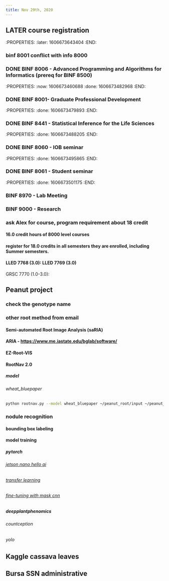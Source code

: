 ```yaml
---
title: Nov 29th, 2020
---
```


## LATER course registration
:PROPERTIES:
:later: 1606673643404
:END:
### binf 8001 conflict with info 8000
### DONE BINF 8006 - Advanced Programming and Algorithms for Informatics (prereq for BINF 8500)
:PROPERTIES:
:now: 1606673460688
:done: 1606673482968
:END:
### DONE BINF 8001- Graduate Professional Development
:PROPERTIES:
:done: 1606673479893
:END:
### DONE BINF 8441 - Statistical Inference for the Life Sciences
:PROPERTIES:
:done: 1606673488205
:END:
### DONE BINF 8060 - IOB seminar
:PROPERTIES:
:done: 1606673495865
:END:
### DONE BINF 8061 - Student seminar
:PROPERTIES:
:done: 1606673501175
:END:
### BINF 8970 - Lab Meeting
### BINF 9000 - Research
### ask Alex for course, program requirement about 18 credit
#### 16.0 credit hours of 8000 level courses
#### register for 18.0 credits in all semesters they are enrolled, including Summer semesters.
#### LLED 7768 (3.0): LLED 7769 (3.0)
GRSC 7770 (1.0-3.0):
## Peanut project
### check the genotype name
### other root method from email
#### Semi-automated Root Image Analysis (saRIA)
#### ARIA - https://www.me.iastate.edu/bglab/software/
#### EZ-Root-VIS
#### RootNav 2.0
##### model
###### wheat_bluepaper
#####
```bash
python rootnav.py --model wheat_bluepaper ~/peanut_root/input ~/peanut_root/output
```
### nodule recognition
#### bounding box labeling
#### model training
##### pytorch
###### [jetson nano hello ai](https://github.com/dusty-nv/jetson-inference/blob/master/docs/pytorch-ssd.md)
###### [transfer learning](https://colab.research.google.com/github/pytorch/tutorials/blob/gh-pages/_downloads/transfer_learning_tutorial.ipynb#scrollTo=vTknz2maWnS6)
###### [fine-tuning with mask cnn](https://colab.research.google.com/github/pytorch/vision/blob/temp-tutorial/tutorials/torchvision_finetuning_instance_segmentation.ipynb#scrollTo=C9Ee5NV54Dmj)
##### deepplantphenomics
###### countception
###### yolo
## Kaggle cassava leaves
## Bursa SSN administrative

